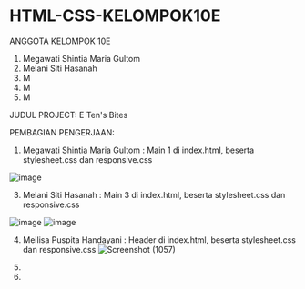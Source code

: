 # HTML-CSS-KELOMPOK10E

ANGGOTA KELOMPOK 10E
1. Megawati Shintia Maria Gultom
2. Melani Siti Hasanah
3. M
4. M
5. M

JUDUL PROJECT: 
E Ten's Bites

PEMBAGIAN PENGERJAAN:
1. Megawati Shintia Maria Gultom : Main 1 di index.html, beserta stylesheet.css dan responsive.css

![image](https://user-images.githubusercontent.com/72775473/137418322-2260f3eb-eb2c-44b1-9333-dd8c4ca3bd70.png)

3. Melani Siti Hasanah : Main 3 di index.html, beserta stylesheet.css dan responsive.css

![image](https://user-images.githubusercontent.com/72775473/137417953-c3239c67-cead-4db7-b7df-735d8fd39d8d.png)
![image](https://user-images.githubusercontent.com/72775473/137418279-4b5a787c-a238-4b4c-8be1-8dfa403f47eb.png)

4. Meilisa Puspita Handayani : Header di index.html, beserta stylesheet.css dan responsive.css
![Screenshot (1057)](https://user-images.githubusercontent.com/88617915/137423982-ab13b2bc-3b1b-4ab4-96c1-188953fae635.png)

6.
7.
